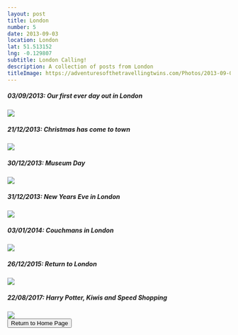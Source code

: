```yaml
---
layout: post
title: London
number: 5
date: 2013-09-03
location: London
lat: 51.513152
lng: -0.129807
subtitle: London Calling!
description: A collection of posts from London
titleImage: https://adventuresofthetravellingtwins.com/Photos/2013-09-03-London/thumb-min.JPG
---
```


<h5>03/09/2013: Our first ever day out in London</h5>
<a target="_blank" href="https://adventuresofthetravellingtwins.com/subposts/LondonAugust2013"><img src="https://adventuresofthetravellingtwins.com/Photos/2013-09-03-London/day15-min.JPG" class="image3"></a>

<h5>21/12/2013: Christmas has come to town</h5>
<a target="_blank" href="https://adventuresofthetravellingtwins.com/subposts/LondonChristmas2013"><img src="https://adventuresofthetravellingtwins.com/Photos/2013-12-21-LondonChristmas/cover-min.JPG" class="image3"></a>

<h5>30/12/2013: Museum Day</h5>
<a target="_blank" href="https://adventuresofthetravellingtwins.com/subposts/LondonMuseums2014"><img src="https://adventuresofthetravellingtwins.com/Photos/2014-01-02-MuseumDay/cover-min.JPG" class="image3"></a>

<h5>31/12/2013: New Years Eve in London</h5>
<a target="_blank" href="https://adventuresofthetravellingtwins.com/subposts/LondonNewYearsEve2013"><img src="https://adventuresofthetravellingtwins.com/Photos/2013-12-31-NewYearsEve/cover-min.JPG" class="image3"></a>

<h5>03/01/2014: Couchmans in London</h5>
<a target="_blank" href="https://adventuresofthetravellingtwins.com/subposts/LondonCouchmans"><img src="https://adventuresofthetravellingtwins.com/Photos/2014-01-03-CouchmanLondon/cover-min.JPG" class="image3"></a>

<h5>26/12/2015: Return to London</h5>
<a target="_blank" href="https://adventuresofthetravellingtwins.com/subposts/London2015"><img src="https://adventuresofthetravellingtwins.com/Photos/2015-12-26-LondonChristmas2015/tower3.jpg" class="image3"></a>

<h5>22/08/2017: Harry Potter, Kiwis and Speed Shopping</h5>
<a target="_blank" href="https://adventuresofthetravellingtwins.com/subposts/LondonAugust2017"><img src="https://adventuresofthetravellingtwins.com/Photos/2017-08-23-LondonHarryPotter/cover-min.JPG" class="image3"></a>

<div class="wrapper">
  <input type="button" class="button" value="Return to Home Page" onclick="self.close()">
</div>
